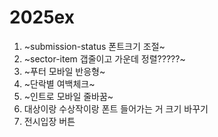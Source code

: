 # 2025ex
1. ~submission-status 폰트크기 조절~
2. ~sector-item 갭줄이고 가운데 정렬?????~
3. ~푸터 모바일 반응형~
4. ~단락별 여백체크~
5. ~인트로 모바일 줄바꿈~
6. 대상이랑 수상작이랑 폰트 들어가는 거 크기 바꾸기
7. 전시입장 버튼
